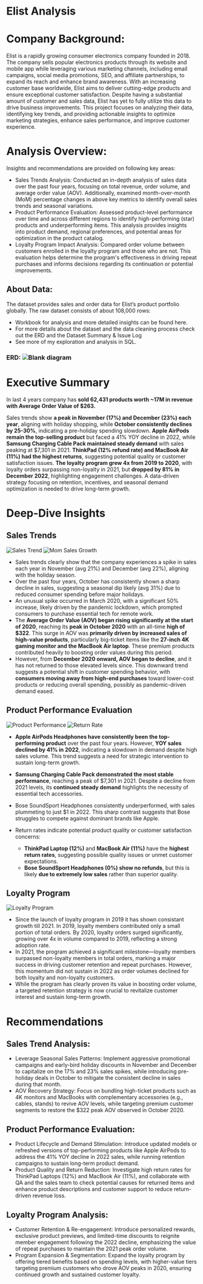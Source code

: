 # Elist Analysis

# Company Background:
Elist is a rapidly growing consumer electronics company founded in 2018. The company sells popular electronics products through its website and mobile app while leveraging various marketing channels, including email campaigns, social media promotions, SEO, and affiliate partnerships, to expand its reach and enhance brand awareness. With an increasing customer base worldwide, Elist aims to deliver cutting-edge products and ensure exceptional customer satisfaction. Despite having a substantial amount of customer and sales data, Elist has yet to fully utilize this data to drive business improvements. This project focuses on analyzing their data, identifying key trends, and providing actionable insights to optimize marketing strategies, enhance sales performance, and improve customer experience.

# Analysis Overview:
Insights and recommendations are provided on following key areas:
*	Sales Trends Analysis: Conducted an in-depth analysis of sales data over the past four years, focusing on total revenue, order volume, and average order value (AOV). Additionally, examined month-over-month (MoM) percentage changes in above key metrics to identify overall sales trends and seasonal variations.
*	Product Performance Evaluation: Assessed product-level performance over time and across different regions to identify high-performing (star) products and underperforming items. This analysis provides insights into product demand, regional preferences, and potential areas for optimization in the product catalog.
*	Loyalty Program Impact Analysis: Compared order volume between customers enrolled in the loyalty program and those who are not. This evaluation helps determine the program's effectiveness in driving repeat purchases and informs decisions regarding its continuation or potential improvements.


## About Data:
The dataset provides sales and order data for Elist’s product portfolio globally. The raw dataset consists of about 108,000 rows:
*	Workbook for analysis and more detailed insights can be found here.
*	For more details about the dataset and the data cleaning process check out the ERD and the Dataset Summary & Issue Log
*	See more of my exploration and analysis in SQL.
### ERD: ![Blank diagram](https://github.com/user-attachments/assets/f4eae69e-4069-4b2c-bd71-e2825727e49f)

# Executive Summary
In last 4 years company has **sold 62,431 products worth ~17M in revenue with Average Order Value of $263.**

Sales trends show **a peak in November (17%) and December (23%) each year**, aligning with holiday shopping, while **October consistently declines by 25-30%**, indicating a pre-holiday spending slowdown. 
**Apple AirPods remain the top-selling product** but faced a 41% YOY decline in 2022, while **Samsung Charging Cable Pack maintained steady demand** with sales peaking at $7,301 in 2021. **ThinkPad (12% refund rate) and MacBook Air (11%) had the highest returns**, suggesting potential quality or customer satisfaction issues.
**The loyalty program grew 4x from 2019 to 2020**, with loyalty orders surpassing non-loyalty in 2021, but **dropped by 81% in December 2022**, highlighting engagement challenges. A data-driven strategy focusing on retention, incentives, and seasonal demand optimization is needed to drive long-term growth.



# Deep-Dive Insights
## Sales Trends
![Sales Trend](https://github.com/user-attachments/assets/4ab11521-c8ee-409d-a27d-b7e0ea0f02e2)
![Mom Sales Growth](https://github.com/user-attachments/assets/c5cc6694-fb53-4011-a659-2a9550c9f9f5)

* Sales trends clearly show that the company experiences a spike in sales each year in November (avg 21%) and December (avg 22%), aligning with the holiday season.
* Over the past four years, October has consistently shown a sharp decline in sales, suggesting a seasonal dip likely (avg 31%) due to reduced consumer spending before major holidays.
* An unusual spike occurred in March 2020, with a significant 50% increase, likely driven by the pandemic lockdown, which prompted consumers to purchase essential tech for remote work.
* The **Average Order Value (AOV) began rising significantly at the start of 2020**, reaching its **peak in October 2020** with an all-time **high of $322**. This surge in AOV was **primarily driven by increased sales of high-value products**, particularly big-ticket items like the **27-inch 4K gaming monitor and the MacBook Air laptop**. These premium products contributed heavily to boosting order values during this period.
* However, from **December 2020 onward, AOV began to decline**, and it has not returned to those elevated levels since. This downward trend suggests a potential shift in customer spending behavior, with **consumers moving away from high-end purchases** toward lower-cost products or reducing overall spending, possibly as pandemic-driven demand eased.
  
## Product Performance Evaluation
![Product Performance](https://github.com/user-attachments/assets/10055a8b-2a56-43b5-a3ac-bf27ad1b4143)
![Return Rate](https://github.com/user-attachments/assets/112fbfec-23e9-425f-a957-d646c680dc27)

* **Apple AirPods Headphones have consistently been the top-performing product** over the past four years. However, **YOY sales declined by 41% in 2022**, indicating a slowdown in demand despite high sales volume. This trend suggests a need for strategic intervention to sustain long-term growth.

* **Samsung Charging Cable Pack demonstrated the most stable performance**, reaching a peak of $7,301 in 2021. Despite a decline from 2021 levels, its **continued steady demand** highlights the necessity of essential tech accessories.
* Bose SoundSport Headphones consistently underperformed, with sales plummeting to just $1 in 2022. This sharp contrast suggests that Bose struggles to compete against dominant brands like Apple.
* Return rates indicate potential product quality or customer satisfaction concerns:
   * **ThinkPad Laptop (12%)** and **MacBook Air (11%)** have the **highest return rates**, suggesting possible quality issues or unmet customer expectations.
   * **Bose SoundSport Headphones (0%) show no refunds**, but this is likely **due to extremely low sales** rather than superior quality.


## Loyalty Program

![Loyalty Program](https://github.com/user-attachments/assets/77b80c80-93ff-430d-8cdb-a829232d632a)

* Since the launch of loyalty program in 2019 it has shown consistant growth till 2021. In 2019, loyalty members contributed only a small portion of total orders. By 2020, loyalty orders surged significantly, growing over 4x in volume compared to 2019, reflecting a strong adoption rate.
* In 2021, the program achieved a significant milestone—loyalty members surpassed non-loyalty members in total orders, marking a major success in driving customer retention and repeat purchases. However, this momentum did not sustain in 2022 as order volumes declined for both loyalty and non-loyalty customers.
* While the program has clearly proven its value in boosting order volume, a targeted retention strategy is now crucial to revitalize customer interest and sustain long-term growth.

# Recommendations

## Sales Trend Analysis:
* Leverage Seasonal Sales Patterns: Implement aggressive promotional campaigns and early-bird holiday discounts in November and December to capitalize on the 17% and 23% sales spikes, while introducing pre-holiday deals in October to mitigate the consistent decline in sales during that month.
* AOV Recovery Strategy: Focus on bundling high-ticket products such as 4K monitors and MacBooks with complementary accessories (e.g., cables, stands) to revive AOV levels, while targeting premium customer segments to restore the $322 peak AOV observed in October 2020.
## Product Performance Evaluation:
* Product Lifecycle and Demand Stimulation: Introduce updated models or refreshed versions of top-performing products like Apple AirPods to address the 41% YOY decline in 2022 sales, while running retention campaigns to sustain long-term product demand.
* Product Quality and Return Reduction: Investigate high return rates for ThinkPad Laptops (12%) and MacBook Air (11%), and collaborate with QA  and the sales team to check potential causes for returned items and enhance product descriptions and customer support to reduce return-driven revenue loss.
## Loyalty Program Analysis:
*	Customer Retention & Re-engagement: Introduce personalized rewards, exclusive product previews, and limited-time discounts to reignite member engagement following the 2022 decline, emphasizing the value of repeat purchases to maintain the 2021 peak order volume.
*	Program Expansion & Segmentation: Expand the loyalty program by offering tiered benefits based on spending levels, with higher-value tiers targeting premium customers who drove AOV peaks in 2020, ensuring continued growth and sustained customer loyalty.
